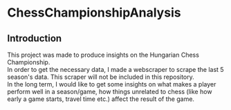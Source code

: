 # ChessChampionshipAnalysis

## Introduction

This project was made to produce insights on the Hungarian Chess Championship. <br>
In order to get the necessary data, I made a webscraper to scrape the last 5 season's data. This scraper will not be included in this repository. <br>
In the long term, I would like to get some insights on what makes a player perform well in a season/game, how things unrelated to chess (like how early a game starts, travel time etc.) affect the result of the game. 
